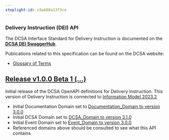```yaml
---
stoplight-id: c8a688a13f3ce
---
```


### Delivery Instruction (DEI) API

The DCSA Interface Standard for Delivery Instruction is documented on the [**DCSA DEI SwaggerHub**](https://app.swaggerhub.com/apis/dcsaorg/DCSA_DEI).

Publications related to this specification can be found on the DCSA website:
- [Glossary of Terms](https://knowledge.dcsa.org/s/glossary)

<a name="v100B1"></a>[Release v1.0.0 Beta 1 (...)](https://app.swaggerhub.com/apis-docs/dcsaorg/DCSA_DEI/1.0.0-Beta-1)
---
Initial release of the DCSA OpenAPI definitions for Delivery Instruction. This version of Delivery Instruction is connected to [Information Model 2023.2]()

- Initial Documentation Domain set to [Documentation_Domain to version 3.0.0](https://github.com/dcsaorg/DCSA-OpenAPI/tree/master/domain/documentation#v300)
- Initial DCSA Domain set to [DCSA_Domain to version 3.1.0](https://github.com/dcsaorg/DCSA-OpenAPI/tree/master/domain/dcsa#v310)
- Initial Event Domain set to [Event_Domain to version 3.0.0](https://github.com/dcsaorg/DCSA-OpenAPI/tree/master/domain/event#v300)
- Referenced domains above should be consulted to see what this API contains

